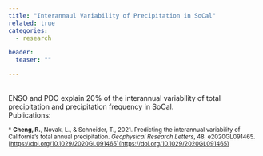 ```yaml
---
title: "Interannaul Variability of Precipitation in SoCal"
related: true
categories:
  - research

header:
  teaser: ""

---
```

<br/>
ENSO and PDO explain 20% of the interannual variability of total precipitation and precipitation frequency in SoCal. 

<br/>
Publications:

<sub>* **Cheng, R.**, Novak, L., & Schneider, T., 2021. Predicting the interannual variability of California’s total annual precipitation. <em>Geophysical Research Letters</em>, 48, e2020GL091465. [https://doi.org/10.1029/2020GL091465](https://doi.org/10.1029/2020GL091465)</sub>
